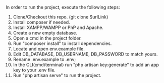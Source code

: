 In order to run the project, execute the following steps:

1. Clone/Checkout this repo. (git clone $urlLink)
2. Install composer if needed.
3. Install XAMPP/WAMPP or PhP and Apache.
4. Create а new empty database.
5. Open a cmd in the project folder.
6. Run "composer install" to install dependencies.
7. Locate and open env.example file.
8. Edit DB_DATABASE, DB_USERNAME, DB_PASSWORD to match yours.
9. Rename .env.example to .env;
10. In the CLI(cmd/terminal) run "php artisan key:generate" to add an app key to your .env file.
11. Run "php artisan serve" to run the project.
